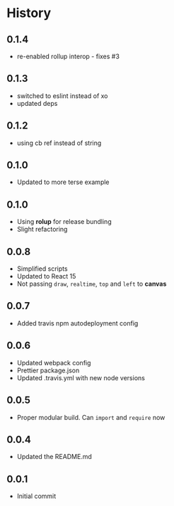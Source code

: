 # History
## 0.1.4
* re-enabled rollup interop - fixes #3

## 0.1.3
* switched to eslint instead of xo
* updated deps

## 0.1.2
* using cb ref instead of string

## 0.1.0
* Updated to more terse example

## 0.1.0
* Using **rolup** for release bundling
* Slight refactoring

## 0.0.8
* Simplified scripts
* Updated to React 15
* Not passing `draw`, `realtime`, `top` and `left` to **canvas**

## 0.0.7
* Added travis npm autodeployment config

## 0.0.6
* Updated webpack config
* Prettier package.json
* Updated .travis.yml with new node versions

## 0.0.5
* Proper modular build. Can `import` and `require` now

## 0.0.4
* Updated the README.md

## 0.0.1
* Initial commit
